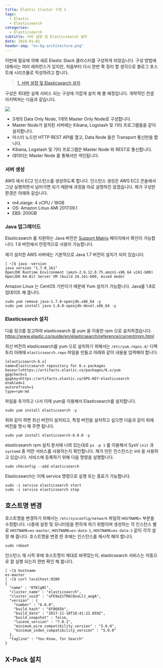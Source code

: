```yaml
---
title: Elastic Cluster 구성 1
tags:
  - Elastic
  - Elasticsearch
categories:
  - Elasticsearch
subtitle: 서버 설정 및 Elasticsearch 설치
date: 2018-01-01
header-img: "es-bg-architecture.png"
---
```


이번에 필요에 의해 새로 Elastic Stack 클러스터를 구성하게 되었습니다. 구성 방법에 대해서는 여러 레퍼런스가 있지만, 처음부터 다시 한번 쭉 정리 할 생각으로 블로그 포스트에 시리즈물로 작성하려고 합니다.

> [1. 서버 설정 및 Elasticsearch 설치](#)


구성은 최대한 실제 서비스 되는 구성에 가깝게 설치 해 볼 예정입니다. 개략적인 컨셉 아키텍쳐는 다음과 같습니다.

![](es-demo-architecture.png)

> 
- 3개의 Data Only Node, 1개의 Master Only Node로 구성합니다.
- Master Node가 설치된 서버에는 Kibana, Logstash 및 기타 프로그램들을 같이 설치합니다.
- 마스터 노드만 HTTP REST API를 열고, Data Node 들은 Transport 통신만을 합니다.
- Kibana, Logstash 및 기타 프로그램은 Master Node 와 REST로 통신합니다.
- 데이터는 Master Node 를 통해서만 색인됩니다.

### 서버 생성

AWS 에서 EC2 인스턴스를 생성하도록 합니다. 인스턴스 생성은 AWS EC2 콘솔에서 그냥 실행하면서 넘어가면 되기 때문에 과정을 따로 설명하진 않겠습니다. 제가 구성한 환경은 아래와 같습니다.

> 
- m4.xlarge: 4 vCPU / 16GB
- OS: Amazon Linux AMI 2017.09.1
- EBS: 200GB

### Java 업그레이드

Elasticsearch 를 지원하는 Java 버전은 [Support Matrix](https://www.elastic.co/support/matrix#matrix_jvm) 페이지에서 확인이 가능합니다. 1.8 버전에서 안정적으로 사용이 가능합니다.

제가 설치한 AWS 서버에는 기본적으로 Java 1.7 버전이 설치가 되어 있습니다.

```
[ ~]$ java -version
java version "1.7.0_161"
OpenJDK Runtime Environment (amzn-2.6.12.0.75.amzn1-x86_64 u161-b00)
OpenJDK 64-Bit Server VM (build 24.161-b00, mixed mode)
```

Amazon Linux 는 CentOS 기반이기 때문에 Yum 설치가 가능합니다. Java를 1.8로 업데이트 해 줍니다.

```
sudo yum remove java-1.7.0-openjdk.x86_64 -y
sudo yum install java-1.8.0-openjdk-devel.x86_64 -y
```

### Elasticsearch 설치

다음 링크를 참고하여 elasticsearch 를 yum 을 이용한 rpm 으로 설치하겠습니다.
https://www.elastic.co/guide/en/elasticsearch/reference/current/rpm.html

최신 버전의 elasticsearch를 yum 으로 설치하기 위해서는 `/etc/yum.repos.d/` 디렉토리 아래에 `elasticsearch.repo` 파일을 만들고 아래와 같이 내용을 입력해야 합니다.
```
[elasticsearch-6.x]
name=Elasticsearch repository for 6.x packages
baseurl=https://artifacts.elastic.co/packages/6.x/yum
gpgcheck=1
gpgkey=https://artifacts.elastic.co/GPG-KEY-elasticsearch
enabled=1
autorefresh=1
type=rpm-md
```

파일을 추가하고 나서 이제 yum을 이용해서 Elasticsearch를 설치합니다.
```
sudo yum install elasticsearch -y
```
위와 같이 하면 최신 버전이 설치되고, 특정 버전을 설치하고 싶으면 다음과 같이 뒤에 버전을 명시 해 주면 됩니다.
```
sudo yum install elasticsearch-6.0.0 -y
```

elasticsearch rpm 설치 문서에 나와 있는대로 `ps -p 1` 를 이용해서 SysV `init` 과 `systemd` 중 어떤 서비스를 사용하는지 확인합니다. 제가 만든 인스턴스는 init 을 사용하고 있습니다. 서비스에 등록하기 위해 다음 명령을 실행합니다.
```
sudo chkconfig --add elasticsearch
```

Elasticsearch는 이제 service 명령으로 실행 또는 종료가 가능합니다.
```
sudo -i service elasticsearch start
sudo -i service elasticsearch stop
```

## 호스트명 변경

호스트명을 변경하기 위해서는 `/etc/sysconfig/network` 파일의 `HOSTNAME=` 부분을 수정합니다. 나중에 설정 및 모니터링을 편하게 하기 위함이며 생성하는 각 인스턴스 별로 `HOSTNAME=es-master`, `HOSTNAME=es-data-1`, `HOSTNAME=es-data-2` 같이 각각 설정 해 줍니다.
호스트명을 변경 한 후에는 인스턴스를 재시작 해야 합니다.
```
sudo reboot
```

인스턴스 재 시작 후에 호스트명이 제대로 바뀌었는지, elasticsearch 서비스는 자동으로 잘 실행 되는지 한번 확인 해 봅니다.
```
[ ~]$ hostname
es-master
[ ~]$ curl localhost:9200
{
  "name" : "KTKlgNl",
  "cluster_name" : "elasticsearch",
  "cluster_uuid" : "uFE9aZzTR6CQxoLlJ_aogA",
  "version" : {
    "number" : "6.0.0",
    "build_hash" : "8f0685b",
    "build_date" : "2017-11-10T18:41:22.859Z",
    "build_snapshot" : false,
    "lucene_version" : "7.0.1",
    "minimum_wire_compatibility_version" : "5.6.0",
    "minimum_index_compatibility_version" : "5.0.0"
  },
  "tagline" : "You Know, for Search"
}
```

## X-Pack 설치